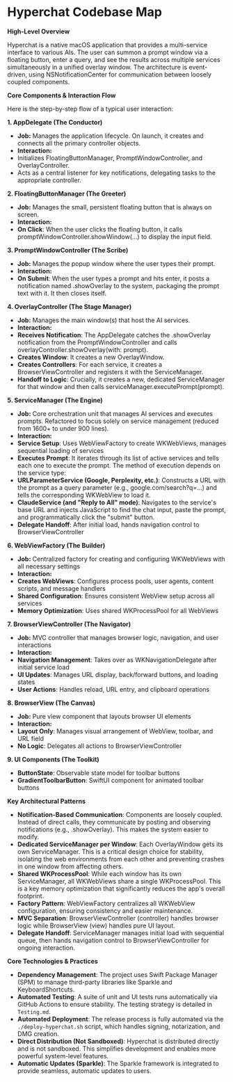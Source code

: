 # **Hyperchat Codebase Map**

**High-Level Overview**

Hyperchat is a native macOS application that provides a multi-service interface to various AIs. The user can summon a prompt window via a floating button, enter a query, and see the results across multiple services simultaneously in a unified overlay window. The architecture is event-driven, using NSNotificationCenter for communication between loosely coupled components.

**Core Components & Interaction Flow**

Here is the step-by-step flow of a typical user interaction:

**1. AppDelegate (The Conductor)**

- **Job:** Manages the application lifecycle. On launch, it creates and connects all the primary controller objects.
- **Interaction:**
- Initializes FloatingButtonManager, PromptWindowController, and OverlayController.
- Acts as a central listener for key notifications, delegating tasks to the appropriate controller.

**2. FloatingButtonManager (The Greeter)**

- **Job:** Manages the small, persistent floating button that is always on screen.
- **Interaction:**
- **On Click**: When the user clicks the floating button, it calls promptWindowController.showWindow(...) to display the input field.

**3. PromptWindowController (The Scribe)**

- **Job:** Manages the popup window where the user types their prompt.
- **Interaction:**
- **On Submit**: When the user types a prompt and hits enter, it posts a notification named .showOverlay to the system, packaging the prompt text with it. It then closes itself.

**4. OverlayController (The Stage Manager)**

- **Job:** Manages the main window(s) that host the AI services.
- **Interaction:**
- **Receives Notification**: The AppDelegate catches the .showOverlay notification from the PromptWindowController and calls overlayController.showOverlay(with: prompt).
- **Creates Window**: It creates a new OverlayWindow.
- **Creates Controllers**: For each service, it creates a BrowserViewController and registers it with the ServiceManager.
- **Handoff to Logic**: Crucially, it creates a new, dedicated ServiceManager for that window and then calls serviceManager.executePrompt(prompt).

**5. ServiceManager (The Engine)**

- **Job:** Core orchestration unit that manages AI services and executes prompts. Refactored to focus solely on service management (reduced from 1600+ to under 900 lines).
- **Interaction:**
- **Service Setup**: Uses WebViewFactory to create WKWebViews, manages sequential loading of services
- **Executes Prompt**: It iterates through its list of active services and tells each one to execute the prompt. The method of execution depends on the service type:
- **URLParameterService (Google, Perplexity, etc.)**: Constructs a URL with the prompt as a query parameter (e.g., google.com/search?q=...) and tells the corresponding WKWebView to load it.
- **ClaudeService (and "Reply to All" mode)**: Navigates to the service's base URL and injects JavaScript to find the chat input, paste the prompt, and programmatically click the "submit" button.
- **Delegate Handoff**: After initial load, hands navigation control to BrowserViewController

**6. WebViewFactory (The Builder)**

- **Job:** Centralized factory for creating and configuring WKWebViews with all necessary settings
- **Interaction:**
- **Creates WebViews**: Configures process pools, user agents, content scripts, and message handlers
- **Shared Configuration**: Ensures consistent WebView setup across all services
- **Memory Optimization**: Uses shared WKProcessPool for all WebViews

**7. BrowserViewController (The Navigator)**

- **Job:** MVC controller that manages browser logic, navigation, and user interactions
- **Interaction:**
- **Navigation Management**: Takes over as WKNavigationDelegate after initial service load
- **UI Updates**: Manages URL display, back/forward buttons, and loading states
- **User Actions**: Handles reload, URL entry, and clipboard operations

**8. BrowserView (The Canvas)**

- **Job:** Pure view component that layouts browser UI elements
- **Interaction:**
- **Layout Only**: Manages visual arrangement of WebView, toolbar, and URL field
- **No Logic**: Delegates all actions to BrowserViewController

**9. UI Components (The Toolkit)**

- **ButtonState**: Observable state model for toolbar buttons
- **GradientToolbarButton**: SwiftUI component for animated toolbar buttons

**Key Architectural Patterns**

- **Notification-Based Communication**: Components are loosely coupled. Instead of direct calls, they communicate by posting and observing notifications (e.g., .showOverlay). This makes the system easier to modify.
- **Dedicated ServiceManager per Window**: Each OverlayWindow gets its own ServiceManager. This is a critical design choice for stability, isolating the web environments from each other and preventing crashes in one window from affecting others.
- **Shared WKProcessPool**: While each window has its own ServiceManager, all WKWebViews share a single WKProcessPool. This is a key memory optimization that significantly reduces the app's overall footprint.
- **Factory Pattern**: WebViewFactory centralizes all WKWebView configuration, ensuring consistency and easier maintenance.
- **MVC Separation**: BrowserViewController (controller) handles browser logic while BrowserView (view) handles pure UI layout.
- **Delegate Handoff**: ServiceManager manages initial load with sequential queue, then hands navigation control to BrowserViewController for ongoing interaction.

**Core Technologies & Practices**

- **Dependency Management**: The project uses Swift Package Manager (SPM) to manage third-party libraries like Sparkle and KeyboardShortcuts.
- **Automated Testing**: A suite of unit and UI tests runs automatically via GitHub Actions to ensure stability. The testing strategy is detailed in `Testing.md`.
- **Automated Deployment**: The release process is fully automated via the `./deploy-hyperchat.sh` script, which handles signing, notarization, and DMG creation.
- **Direct Distribution (Not Sandboxed)**: Hyperchat is distributed directly and is not sandboxed. This simplifies development and enables more powerful system-level features.
- **Automatic Updates (Sparkle)**: The Sparkle framework is integrated to provide seamless, automatic updates to users.
